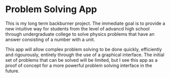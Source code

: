 # Problem Solving App

This is my long term backburner project. The immediate goal is to provide a new intuitive way for students from the level of advancd high school through undergraduate college to solve physics problems that have an answer consisting of a number with a unit.

This app will allow complex problem solving to be done quickly, efficiently and rigourously, entirely through the use of a graphical interface. The initial set of problems that can be solved will be limited, but I see this app as a proof of concept for a more powerful problem solving interface in the future.
